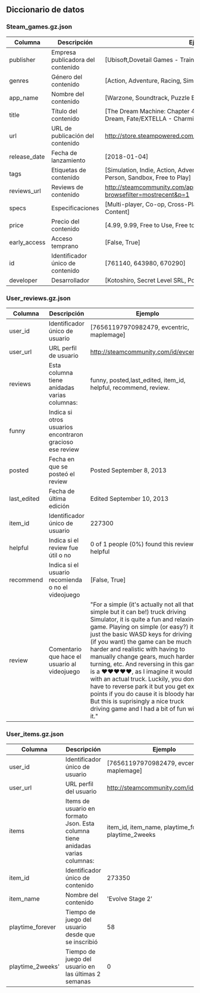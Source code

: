 ## Diccionario de datos

### Steam_games.gz.json

| Columna | Descripción | Ejemplo |
| --- | --- | --- |
| publisher | Empresa publicadora del contenido | [Ubisoft,Dovetail Games - Trains,Degica]  
| genres | Género del contenido | [Action, Adventure, Racing, Simulation, Strategy] |  
| app_name | Nombre del contenido | [Warzone, Soundtrack, Puzzle Blocks] |  
| title | Título del contenido | [The Dream Machine: Chapter 4 , Fate/EXTELLA - Sweet Room Dream, Fate/EXTELLA - Charming Bunny] |  
| url | URL de publicación del contenido | http://store.steampowered.com/app/761140/Lost_Summoner_Kitty/ |  
| release_date | Fecha de lanzamiento | [2018-01-04] |
| tags | Etiquetas de contenido | [Simulation, Indie, Action, Adventure, Funny, Open World, First-Person, Sandbox, Free to Play] | 
| reviews_url | Reviews de contenido | http://steamcommunity.com/app/681550/reviews/?browsefilter=mostrecent&p=1 |  
| specs | Especificaciones | [Multi-player, Co-op, Cross-Platform Multiplayer, Downloadable Content] |  
| price | Precio del contenido | [4.99, 9.99, Free to Use, Free to Play] |  
| early_access | Acceso temprano | [False, True]  
| id | Identificador único de contenido | [761140, 643980, 670290] | 
|developer | Desarrollador | [Kotoshiro, Secret Level SRL, Poolians.com] |  


### User_reviews.gz.json

| Columna | Descripción | Ejemplo |
| --- | --- | --- |
|user_id | Identificador único de usuario | [76561197970982479, evcentric, maplemage]  
| user_url | URL perfil de usuario | http://steamcommunity.com/id/evcentric | 
| reviews | Esta columna tiene anidadas varias columnas: | funny, posted,last_edited, item_id, helpful, recommend, review. | 
| funny | Indica si otros usuarios encontraron gracioso ese review | 
| posted | Fecha en que se posteó el review |Posted September 8, 2013 |
| last_edited | Fecha de última edición | Edited September 10, 2013 | 
| item_id | Identificador único de usuario | 227300 | 
| helpful | Indica si el review fue útil o no | 0 of 1 people (0%) found this review helpful | 
| recommend | Indica si el usuario recomienda o no el videojuego | [False, True]
| review | Comentario que hace el usuario al videojuego | "For a simple (it's actually not all that simple but it can be!) truck driving Simulator, it is quite a fun and relaxing game. Playing on simple (or easy?) its just the basic WASD keys for driving but (if you want) the game can be much harder and realistic with having to manually change gears, much harder turning, etc. And reversing in this game is a ♥♥♥♥♥, as I imagine it would be with an actual truck. Luckily, you don't have to reverse park it but you get extra points if you do cause it is bloody hard. But this is suprisingly a nice truck driving game and I had a bit of fun with it." | 


### User_items.gz.json

| Columna | Descripción | Ejemplo |
| --- | --- | --- |
| user_id | Identificador único de usuario | [76561197970982479, evcentric, maplemage] | 
| user_url | URL perfil del usuario | http://steamcommunity.com/id/evcentric | 
| items | Items de usuario en formato Json. Esta columna tiene anidadas varias columnas: | item_id, item_name, playtime_forever, playtime_2weeks |
| item_id | Identificador único de contenido | 273350|
| item_name| Nombre del contenido | 'Evolve Stage 2'|
| playtime_forever| Tiempo de juego del usuario desde que se inscribió | 58 |
| playtime_2weeks'| Tiempo de juego del usuario en las últimas 2 semanas | 0 | 


